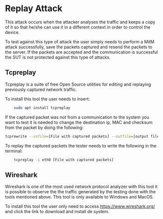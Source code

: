 # Replay Attack

This attack occurs when the attacker analyses the traffic and keeps
a copy of it so that he/she can use it in a different context in order to control the device.

To test against this type of attack the user simply needs to perform a MitM attack successfully, save the packets captured and resend the packets to the server. If the packets are accepted and the communication is successful the SUT is not protected against this type of attacks.

## Tcpreplay

Tcpreplay is a suite of free Open Source utilities for editing and replaying previously captured network traffic.

To install this tool the user needs to insert:

``` bash
    sudo apt install tcpreplay
```

If the captured packet was not from a communication to the system you want to test it is needed to change the destination ip, MAC and checksum from the packet by doing the following:

```bash
tcprewrite --infile=[File with captured packets] --outfile=[output file] --dstipmap=[destination IP] --enet-dmac=[destination MAC] --fixcsum

```


To replay the captured packets the tester needs to write the following in the terminal:

``` bash
    tcpreplay -i eth0 [File with captured packets]
```

## Wireshark 

Wireshark is one of the most used network protocol analyzer with this tool it is possible to observe the the traffic generated by the testing done with the tools mentioned above. This tool is only available to Windows and MacOS.

To install this tool the user only need to access https://www.wireshark.org/ and click the link to download and install de system.
